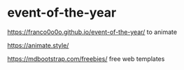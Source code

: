 # event-of-the-year
https://franco0o0o.github.io/event-of-the-year/ to animate

https://animate.style/

https://mdbootstrap.com/freebies/ free web templates
